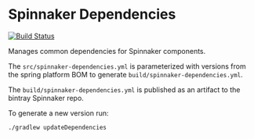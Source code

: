 Spinnaker Dependencies
======================
[![Build Status](https://api.travis-ci.org/spinnaker/spinnaker-dependencies.svg?branch=master)](https://travis-ci.org/spinnaker/spinnaker-dependencies)

Manages common dependencies for Spinnaker components.

The ``src/spinnaker-dependencies.yml`` is parameterized with versions from the spring platform BOM to generate ``build/spinnaker-dependencies.yml``.

The ``build/spinnaker-dependencies.yml`` is published as an artifact to the bintray Spinnaker repo.

To generate a new version run:

````
./gradlew updateDependencies
````

